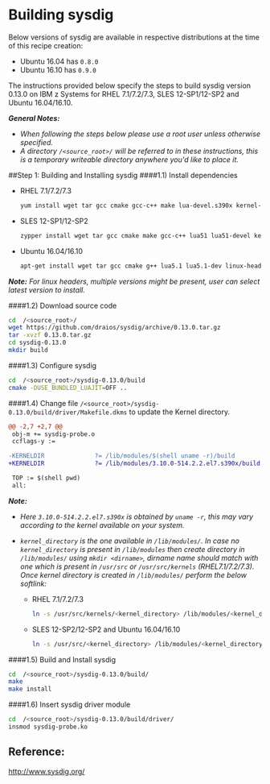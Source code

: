 <!---PACKAGE:sysdig--->
<!---DISTRO:SLES 12.x:0.13.0--->
<!---DISTRO:RHEL 7.x:0.13.0--->
<!---DISTRO:Ubuntu 16.x:0.13.0--->

# Building sysdig

Below versions of sysdig are available in respective distributions at the time of this recipe creation:
* Ubuntu 16.04 has `0.8.0`
* Ubuntu 16.10 has `0.9.0`

The instructions provided below specify the steps to build sysdig version 0.13.0 on IBM z Systems for RHEL 7.1/7.2/7.3, SLES 12-SP1/12-SP2 and Ubuntu 16.04/16.10.

_**General Notes:**_
* _When following the steps below please use a root user unless otherwise specified._
* _A directory `/<source_root>/` will be referred to in these instructions, this is a temporary writeable directory anywhere you'd like to place it._

##Step 1: Building and Installing sysdig
####1.1) Install dependencies

  * RHEL 7.1/7.2/7.3
    ```sh
    yum install wget tar gcc cmake gcc-c++ make lua-devel.s390x kernel-devel
    ```

  * SLES 12-SP1/12-SP2
    ```sh
    zypper install wget tar gcc cmake make gcc-c++ lua51 lua51-devel kernel-default-devel
    ```

  * Ubuntu 16.04/16.10
    ```sh
    apt-get install wget tar gcc cmake g++ lua5.1 lua5.1-dev linux-headers
    ```

_**Note:** For linux headers, multiple versions might be present, user can select latest version to install._

####1.2) Download source code
  ```sh
  cd  /<source_root>/
  wget https://github.com/draios/sysdig/archive/0.13.0.tar.gz
  tar -xvzf 0.13.0.tar.gz
  cd sysdig-0.13.0
  mkdir build
  ```

####1.3) Configure sysdig
  ```sh
  cd  /<source_root>/sysdig-0.13.0/build
  cmake -DUSE_BUNDLED_LUAJIT=OFF ..
  ```

####1.4) Change file `/<source_root>/sysdig-0.13.0/build/driver/Makefile.dkms` to update the Kernel directory.
```diff	
@@ -2,7 +2,7 @@
 obj-m += sysdig-probe.o
 ccflags-y :=

-KERNELDIR              ?= /lib/modules/$(shell uname -r)/build
+KERNELDIR              ?= /lib/modules/3.10.0-514.2.2.el7.s390x/build

 TOP := $(shell pwd)
 all:
```

_**Note:**_
* _Here `3.10.0-514.2.2.el7.s390x` is obtained by `uname -r`, this may vary according to the kernel available on your system._
* _`kernel_directory` is the one available in `/lib/modules/`. In case no `kernel_directory` is present in `/lib/modules` then create directory in `/lib/modules/` using `mkdir <dirname>`, dirname name should match with one which is present in `/usr/src` or `/usr/src/kernels` (RHEL7.1/7.2/7.3). Once kernel directory is created in `/lib/modules/` perform the below softlink:_

  * RHEL 7.1/7.2/7.3
    ```sh
    ln -s /usr/src/kernels/<kernel_directory> /lib/modules/<kernel_directory>/build
    ```

  * SLES 12-SP2/12-SP2 and Ubuntu 16.04/16.10
    ```sh
    ln -s /usr/src/<kernel_directory> /lib/modules/<kernel_directory>/build
    ```

####1.5) Build and Install sysdig
  ```sh
  cd  /<source_root>/sysdig-0.13.0/build/
  make
  make install
  ```

####1.6) Insert sysdig driver module
  ```sh
  cd  /<source_root>/sysdig-0.13.0/build/driver/
  insmod sysdig-probe.ko
  ```

## Reference:
http://www.sysdig.org/